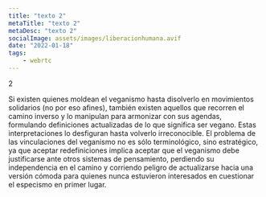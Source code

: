 ```yaml
---
title: "texto 2"
metaTitle: "texto 2"
metaDesc: "texto 2"
socialImage: assets/images/liberacionhumana.avif
date: "2022-01-18"
tags:
	- webrtc
---
```


2

Si existen quienes moldean el veganismo hasta disolverlo en movimientos solidarios (no por eso afines), también existen aquellos que recorren el camino inverso y lo manipulan para armonizar con sus agendas, formulando definiciones actualizadas de lo que significa ser vegano. Estas interpretaciones lo desfiguran hasta volverlo irreconocible. El problema de las vinculaciones del veganismo no es sólo terminológico, sino estratégico, ya que aceptar redefiniciones implica aceptar que el veganismo debe justificarse ante otros sistemas de pensamiento, perdiendo su independencia en el camino y corriendo peligro de actualizarse hacia una versión cómoda para quienes nunca estuvieron interesados en cuestionar el especismo en primer lugar. 